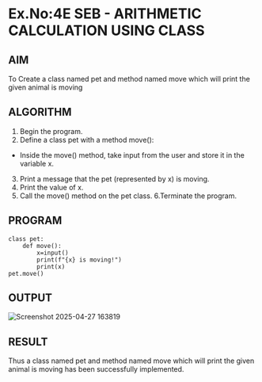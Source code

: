 # Ex.No:4E SEB - ARITHMETIC CALCULATION USING CLASS

## AIM  
To Create a class named pet and method named move which will print the given animal is moving

## ALGORITHM

1. Begin the program.
2. Define a class pet with a method move():
- Inside the move() method, take input from the user and store it in the variable x.
3. Print a message that the pet (represented by x) is moving.
4. Print the value of x.
5. Call the move() method on the pet class.
6.Terminate the program.

## PROGRAM
```
class pet:
    def move():
        x=input()
        print(f"{x} is moving!")
        print(x)
pet.move()
```
## OUTPUT
![Screenshot 2025-04-27 163819](https://github.com/user-attachments/assets/52767058-aa5b-4743-aabe-55aae3024952)

## RESULT
Thus a class named pet and method named move which will print the given animal is moving has been successfully implemented.
